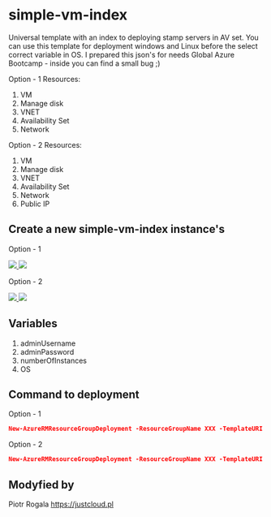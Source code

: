 # simple-vm-index

Universal template with an index to deploying stamp servers in AV set. You can use this template for deployment windows and Linux before the select correct variable in OS.
I prepared this json's for needs Global Azure Bootcamp - inside you can find a small bug ;)

Option - 1
Resources:
1. VM
2. Manage disk
3. VNET
4. Availability Set
5. Network

Option - 2
Resources:
1. VM
2. Manage disk
3. VNET
4. Availability Set
5. Network
6. Public IP

## Create a new simple-vm-index instance's
Option - 1

<a href="https://portal.azure.com/#create/Microsoft.Template/uri/https%3A%2F%2Fraw.githubusercontent.com%2FRogalaPiotr%2FJustCloudPublic%2Fmaster%2Fsimple-vm-index%2Fazuredeploy-1.json" target="_blank">
    <img src="http://azuredeploy.net/deploybutton.png"/>
</a>
<a href="http://armviz.io/#/?load=https://raw.githubusercontent.com/RogalaPiotr/JustCloudPublic/master/simple-vm-index/azuredeploy.json" target="_blank">
    <img src="http://armviz.io/visualizebutton.png"/>
</a>

Option - 2

<a href="https://portal.azure.com/#create/Microsoft.Template/uri/https%3A%2F%2Fraw.githubusercontent.com%2FRogalaPiotr%2FJustCloudPublic%2Fmaster%2Fsimple-vm-index%2Fazuredeploy-2.json" target="_blank">
    <img src="http://azuredeploy.net/deploybutton.png"/>
</a>
<a href="http://armviz.io/#/?load=https://raw.githubusercontent.com/RogalaPiotr/JustCloudPublic/master/simple-vm-index/azuredeploy.json" target="_blank">
    <img src="http://armviz.io/visualizebutton.png"/>
</a>

## Variables
1. adminUsername
2. adminPassword
3. numberOfInstances
4. OS

## Command to deployment
Option - 1
```json
New-AzureRMResourceGroupDeployment -ResourceGroupName XXX -TemplateURI "https://raw.githubusercontent.com/RogalaPiotr/JustCloudPublic/master/simple-vm-index/azuredeploy-1.json" -adminUsername XXX -adminPassword XXX
```
Option - 2
```json
New-AzureRMResourceGroupDeployment -ResourceGroupName XXX -TemplateURI "https://raw.githubusercontent.com/RogalaPiotr/JustCloudPublic/master/simple-vm-index/azuredeploy-2.json" -adminUsername XXX -adminPassword XXX
```

## Modyfied by
Piotr Rogala
https://justcloud.pl
